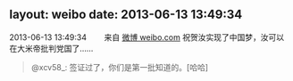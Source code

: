 layout: weibo
date: 2013-06-13 13:49:34
---
2013-06-13 13:49:34  &nbsp;&nbsp;&nbsp;&nbsp;&nbsp;&nbsp; 来自 <a href="http://weibo.com/" rel="nofollow">微博 weibo.com</a>
祝贺汝实现了中国梦，汝可以在大米帝批判党国了……
>  @xcv58_: 签证过了，你们是第一批知道的。[哈哈] ​​​
